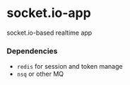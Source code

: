 # socket.io-app
socket.io-based realtime app

### Dependencies

* `redis` for session and token manage
* `nsq` or other MQ